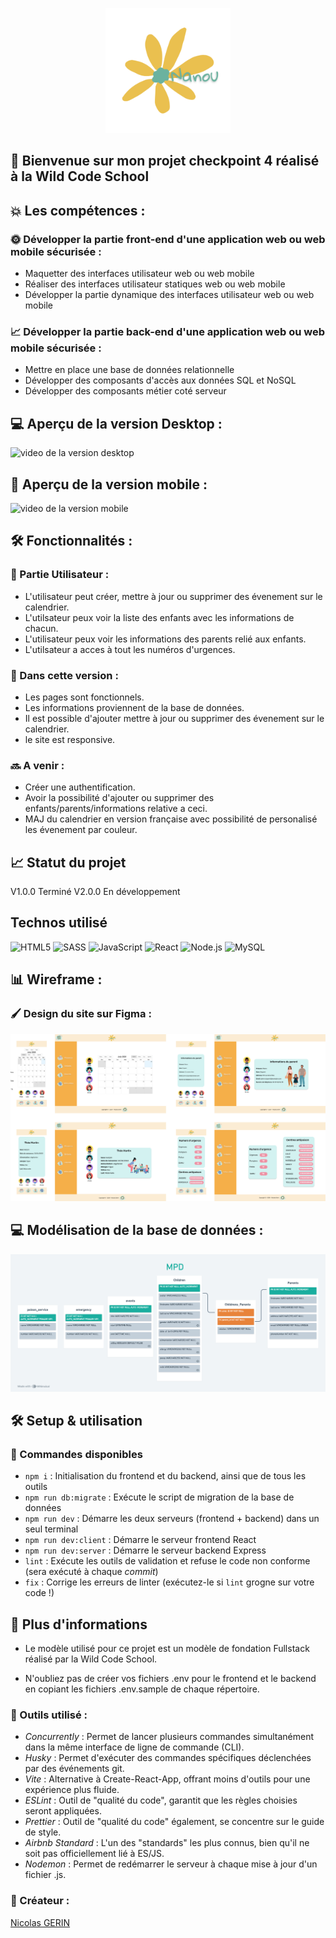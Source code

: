 <p align="center">
<img src="./client//src/assets/images/logo.png" alt="logo du site" height=200px>
</p>

## 🚀 Bienvenue sur mon projet checkpoint 4 réalisé à la Wild Code School <br>

## 💥 Les compétences :

### 🌞 Développer la partie front-end d'une application web ou web mobile sécurisée :

- Maquetter des interfaces utilisateur web ou web mobile
- Réaliser des interfaces utilisateur statiques web ou web mobile
- Développer la partie dynamique des interfaces utilisateur web ou web mobile

### 📈 Développer la partie back-end d'une application web ou web mobile sécurisée :

- Mettre en place une base de données relationnelle
- Développer des composants d'accès aux données SQL et NoSQL
- Développer des composants métier coté serveur

## 💻 Aperçu de la version Desktop :

<img src="./client//src/assets/ressources/desktop.gif" alt="video de la version desktop" width=500px/>

## 📱 Aperçu de la version mobile :

<img src="./client//src/assets/ressources/mobile.gif" alt="video de la version mobile" width=500px/>

## 🛠️ Fonctionnalités :

### 👥 Partie Utilisateur :

- L'utilisateur peut créer, mettre à jour ou supprimer des évenement sur le calendrier.
- L'utilsateur peux voir la liste des enfants avec les informations de chacun.
- L'utilisateur peux voir les informations des parents relié aux enfants.
- L'utilsateur a acces à tout les numéros d'urgences.

### 📝 Dans cette version :

- Les pages sont fonctionnels.
- Les informations proviennent de la base de données.
- Il est possible d'ajouter mettre à jour ou supprimer des évenement sur le calendrier.
- le site est responsive.

### 🔜 A venir :

- Créer une authentification.
- Avoir la possibilité d'ajouter ou supprimer des enfants/parents/informations relative a ceci.
- MAJ du calendrier en version française avec possibilité de personalisé les évenement par couleur.

## 📈 Statut du projet

V1.0.0 Terminé
V2.0.0 En développement

## Technos utilisé

![HTML5](https://img.shields.io/badge/-HTML5-E34F26?style=for-the-badge&logo=html5&logoColor=white)
![SASS](https://img.shields.io/badge/SASS-hotpink.svg?style=for-the-badge&logo=SASS&logoColor=white)
![JavaScript](https://img.shields.io/badge/-JavaScript-F7DF1E?style=for-the-badge&logo=javascript&logoColor=black)
![React](https://img.shields.io/badge/-React-61DAFB?style=for-the-badge&logo=react&logoColor=white)
![Node.js](https://img.shields.io/badge/Node.js-339933?style=for-the-badge&logo=node.js&logoColor=white)
![MySQL](https://img.shields.io/badge/mysql-4479A1.svg?style=for-the-badge&logo=mysql&logoColor=white)

## 📊 Wireframe :

### 🖌️ Design du site sur Figma :

 <img src="./client//src/assets/ressources/wireframe.png" alt="screen wireframe">

## 💻 Modélisation de la base de données :

<img src="./client//src/assets/ressources/MPD.png" alt="screen base de données">

## 🛠️ Setup & utilisation

### 📜 Commandes disponibles

- `npm i` : Initialisation du frontend et du backend, ainsi que de tous les outils
- `npm run db:migrate` : Exécute le script de migration de la base de données
- `npm run dev` : Démarre les deux serveurs (frontend + backend) dans un seul terminal
- `npm run dev:client` : Démarre le serveur frontend React
- `npm run dev:server` : Démarre le serveur backend Express
- `lint` : Exécute les outils de validation et refuse le code non conforme (sera exécuté à chaque _commit_)
- `fix` : Corrige les erreurs de linter (exécutez-le si `lint` grogne sur votre code !)

## 📄 Plus d'informations

- Le modèle utilisé pour ce projet est un modèle de fondation Fullstack réalisé par la Wild Code School.

- N'oubliez pas de créer vos fichiers .env pour le frontend et le backend en copiant les fichiers .env.sample de chaque répertoire.

### 🔧 Outils utilisé :

- _Concurrently_ : Permet de lancer plusieurs commandes simultanément dans la même interface de ligne de commande (CLI).
- _Husky_ : Permet d'exécuter des commandes spécifiques déclenchées par des événements git.
- _Vite_ : Alternative à Create-React-App, offrant moins d'outils pour une expérience plus fluide.
- _ESLint_ : Outil de "qualité du code", garantit que les règles choisies seront appliquées.
- _Prettier_ : Outil de "qualité du code" également, se concentre sur le guide de style.
- _Airbnb Standard_ : L'un des "standards" les plus connus, bien qu'il ne soit pas officiellement lié à ES/JS.
- _Nodemon_ : Permet de redémarrer le serveur à chaque mise à jour d'un fichier .js.

### 👥 Créateur :

[Nicolas GERIN](https://github.com/NicoGER1)
